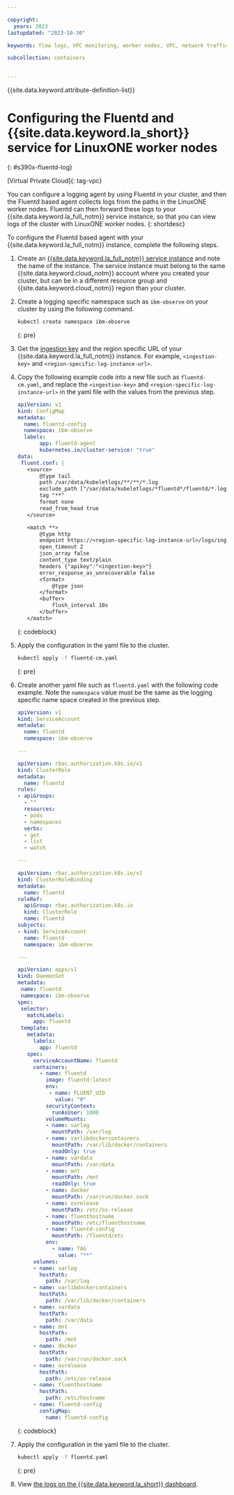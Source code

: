```yaml
---

copyright: 
  years: 2023
lastupdated: "2023-10-30"

keywords: flow logs, VPC monitoring, worker nodes, VPC, network traffic, collector, LinuxONE worker nodes, s390x architecture, fluentd, log Analysis

subcollection: containers


---
```


{{site.data.keyword.attribute-definition-list}}



# Configuring the Fluentd and {{site.data.keyword.la_short}} service for LinuxONE worker nodes
{: #s390x-fluentd-log}

[Virtual Private Cloud]{: tag-vpc}

You can configure a logging agent by using Fluentd in your cluster, and then the Fluentd based agent collects logs from the paths in the LinuxONE worker nodes. Fluentd can then forward these logs to your {{site.data.keyword.la_full_notm}} service instance, so that you can view logs of the cluster with LinuxONE worker nodes.
{: shortdesc}

To configure the Fluentd based agent with your {{site.data.keyword.la_full_notm}} instance, complete the following steps. 

1. Create an [{{site.data.keyword.la_full_notm}} service instance](/docs/log-analysis?topic=log-analysis-getting-started) and note the name of the instance. The service instance must belong to the same {{site.data.keyword.cloud_notm}} account where you created your cluster, but can be in a different resource group and {{site.data.keyword.cloud_notm}} region than your cluster.

2. Create a logging specific namespace such as `ibm-observe` on your cluster by using the following command.
    
    ```sh
    kubectl create namespace ibm-observe
    ```
    {: pre}

3. Get the [ingestion key](/docs/log-analysis?topic=log-analysis-ingestion_key) and the region specific URL of your {{site.data.keyword.la_full_notm}} instance. For example, `<ingestion-key>` and `<region-specific-log-instance-url>`.

4. Copy the following example code into a new file such as `fluentd-cm.yaml`, and replace the `<ingestion-key>` and `<region-specific-log-instance-url>` in the yaml file with the values from the previous step.
    
    ```yaml
    apiVersion: v1
    kind: ConfigMap
    metadata:
      name: fluentd-config
      namespace: ibm-observe
      labels:
           app: fluentd-agent
           kubernetes.io/cluster-service: "true"
    data:
     fluent.conf: |
       <source>
           @type tail
           path /var/data/kubeletlogs/**/**/*.log
           exclude_path ["/var/data/kubeletlogs/*fluentd*/fluentd/*.log"]
           tag "**"
           format none
           read_from_head true
       </source>
   
       <match **>
           @type http
           endpoint https://<region-specific-log-instance-url>/logs/ingest?hostname=fluentd-agent
           open_timeout 2
           json_array false
           content_type text/plain
           headers {"apikey":"<ingestion-key>"}
           error_response_as_unrecoverable false
           <format>
               @type json
           </format>
           <buffer>
               flush_interval 10s
           </buffer>
       </match>
    ```
    {: codeblock}
    
    
5. Apply the configuration in the yaml file to the cluster.

    ```sh
    kubectl apply -f fluentd-cm.yaml
    ```
    {: pre}
   
6. Create another yaml file such as `fluentd.yaml` with the following code example. Note the `namespace` value must be the same as the logging specific name space created in the previous step.
    
    ```yaml
    apiVersion: v1
    kind: ServiceAccount
    metadata:
      name: fluentd
      namespace: ibm-observe
   
    ---
   
    apiVersion: rbac.authorization.k8s.io/v1
    kind: ClusterRole
    metadata:
      name: fluentd
    rules:
    - apiGroups:
      - ""
      resources:
      - pods
      - namespaces
      verbs:
      - get
      - list
      - watch
   
    ---
   
    apiVersion: rbac.authorization.k8s.io/v1
    kind: ClusterRoleBinding
    metadata:
      name: fluentd
    roleRef:
      apiGroup: rbac.authorization.k8s.io
      kind: ClusterRole
      name: fluentd
    subjects:
    - kind: ServiceAccount
      name: fluentd
      namespace: ibm-observe
   
   ---
   
   apiVersion: apps/v1
   kind: DaemonSet
   metadata:
     name: fluentd
     namespace: ibm-observe
   spec:
     selector:
       matchLabels:
         app: fluentd
     template:
       metadata:
         labels:
           app: fluentd 
       spec:
         serviceAccountName: fluentd
         containers:
           - name: fluentd
             image: fluentd:latest
             env:
              - name: FLUENT_UID
                value: "0" 
             securityContext:
               runAsUser: 1000
             volumeMounts:
             - name: varlog
               mountPath: /var/log
             - name: varlibdockercontainers
               mountPath: /var/lib/docker/containers
               readOnly: true
             - name: vardata
               mountPath: /var/data
             - name: mnt
               mountPath: /mnt
               readOnly: true
             - name: docker
               mountPath: /var/run/docker.sock
             - name: osrelease
               mountPath: /etc/os-release
             - name: fluenthostname
               mountPath: /etc/fluenthostname
             - name: fluentd-config
               mountPath: /fluentd/etc 
             env:
               - name: TAG
                 value: "**"
         volumes:
         - name: varlog
           hostPath:
             path: /var/log
         - name: varlibdockercontainers
           hostPath:
             path: /var/lib/docker/containers
         - name: vardata
           hostPath:
             path: /var/data
         - name: mnt
           hostPath:
             path: /mnt
         - name: docker
           hostPath:
             path: /var/run/docker.sock
         - name: osrelease
           hostPath:
             path: /etc/os-release
         - name: fluenthostname
           hostPath:
             path: /etc/hostname
         - name: fluentd-config
           configMap:
             name: fluentd-config
   ```
   {: codeblock}
   
   
7. Apply the configuration in the yaml file to the cluster.
    
    ```sh
    kubectl apply -f fluentd.yaml
    ```
    {: pre}
   
8. View [the logs on the {{site.data.keyword.la_short}} dashboard](/docs/log-analysis?topic=log-analysis-kube#kube_step3).



